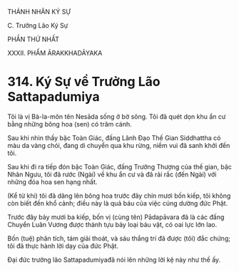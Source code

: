 THÁNH NHÂN KÝ SỰ

C. Trưởng Lão Ký Sự

PHẦN THỨ NHẤT

XXXII. PHẨM ĀRAKKHADĀYAKA

# 314. Ký Sự về Trưởng Lão Sattapadumiya

Tôi là vị Bà-la-môn tên Nesāda sống ở bờ sông. Tôi đã quét dọn khu ẩn cư bằng những bông hoa (sen) có trăm cánh.

Sau khi nhìn thấy bậc Toàn Giác, đấng Lãnh Đạo Thế Gian Siddhattha có màu da vàng chói, đang di chuyển qua khu rừng, niềm vui đã sanh khởi đến tôi.

Sau khi đi ra tiếp đón bậc Toàn Giác, đấng Trưởng Thượng của thế gian, bậc Nhân Ngưu, tôi đã rước (Ngài) về khu ẩn cư và đã rải rắc (đến Ngài) với những đóa hoa sen hạng nhất.

(Kể từ khi) tôi đã dâng lên bông hoa trước đây chín mươi bốn kiếp, tôi không còn biết đến khổ cảnh; điều này là quả báu của việc cúng dường đức Phật.

Trước đây bảy mươi ba kiếp, bốn vị (cùng tên) Pādapāvara đã là các đấng Chuyển Luân Vương được thành tựu bảy loại báu vật, có oai lực lớn lao.

Bốn (tuệ) phân tích, tám giải thoát, và sáu thắng trí đã được (tôi) đắc chứng; tôi đã thực hành lời dạy của đức Phật.

Đại đức trưởng lão Sattapadumiyađã nói lên những lời kệ này như thế ấy.
